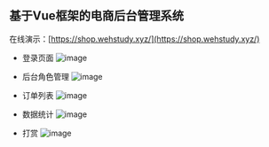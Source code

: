 ## 基于Vue框架的电商后台管理系统
在线演示：[https://shop.wehstudy.xyz/](https://shop.wehstudy.xyz/)
+ 登录页面
![image](https://user-images.githubusercontent.com/97448322/187030226-96a13c6a-c4ea-4787-8541-93196d73633d.png)
+ 后台角色管理
![image](https://user-images.githubusercontent.com/97448322/187030713-42890ef1-629e-4779-848b-d7d928c33fe6.png)
+ 订单列表
![image](https://user-images.githubusercontent.com/97448322/187030740-e0426285-a32d-423f-925c-459d92beda40.png)
+ 数据统计
![image](https://user-images.githubusercontent.com/97448322/187030751-1eea32de-da33-4acc-9f04-9f668ce74e54.png)

+ 打赏
![image](https://user-images.githubusercontent.com/97448322/201461826-b99026c2-f59a-416a-8518-5a09f7bbc92b.png)

